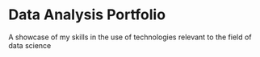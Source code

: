 # Data Analysis Portfolio
A showcase of my skills in the use of technologies relevant to the field of data science
